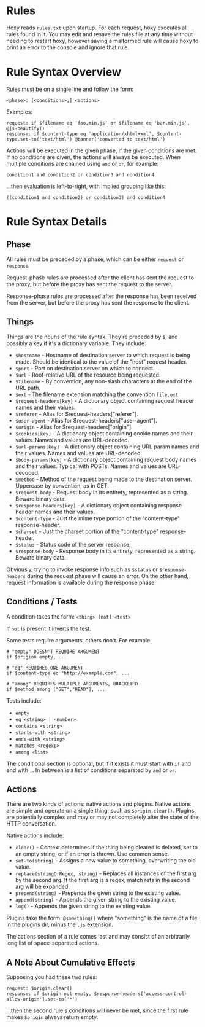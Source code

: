 Rules
=====

Hoxy reads `rules.txt` upon startup. For each request, hoxy executes all rules found in it. You may edit and resave the rules file at any time without needing to restart hoxy, however saving a malformed rule will cause hoxy to print an error to the console and ignore that rule.

Rule Syntax Overview
====================

Rules must be on a single line and follow the form:

    <phase>: [<conditions>,] <actions>

Examples:

    request: if $filename eq 'foo.min.js' or $filename eq 'bar.min.js', @js-beautify()
    response: if $content-type eq 'application/xhtml+xml', $content-type.set-to('text/html') @banner('converted to text/html')

Actions will be executed in the given phase, if the given conditions are met. If no conditions are given, the actions will always be executed. When multiple conditions are chained using `and` or `or`, for example:

    condition1 and condition2 or condition3 and condition4

...then evaluation is left-to-right, with implied grouping like this:

    ((condition1 and condition2) or condition3) and condition4

Rule Syntax Details
===================

Phase
-----

All rules must be preceded by a phase, which can be either `request` or `response`.

Request-phase rules are processed after the client has sent the request to the proxy, but before the proxy has sent the request to the server.

Response-phase rules are processed after the response has been received from the server, but before the proxy has sent the response to the client.

Things
------

Things are the nouns of the rule syntax. They're preceded by `$`, and possibly a key if it's a dictionary variable. They include:

* `$hostname` - Hostname of destination server to which request is being made. Should be identical to the value of the "host" request header.
* `$port` - Port on destination server on which to connect.
* `$url` - Root-relative URL of the resource being requested.
* `$filename` - By convention, any non-slash characters at the end of the URL path.
* `$ext` - The filename extension matching the convention `file.ext`
* `$request-headers[key]` - A dictionary object containing request header names and their values.
* `$referer` - Alias for $request-headers["referer"].
* `$user-agent` - Alias for $request-headers["user-agent"].
* `$origin` - Alias for $request-headers["origin"].
* `$cookies[key]` - A dictionary object containing cookie names and their values. Names and values are URL-decoded.
* `$url-params[key]` - A dictionary object containing URL param names and their values. Names and values are URL-decoded.
* `$body-params[key]` - A dictionary object containing request body names and their values. Typical with POSTs. Names and values are URL-decoded.
* `$method` - Method of the request being made to the destination server. Uppercase by convention, as in GET.
* `$request-body` - Request body in its entirety, represented as a string. Beware binary data.
* `$response-headers[key]` - A dictionary object containing response header names and their values.
* `$content-type` - Just the mime type portion of the "content-type" response-header.
* `$charset` - Just the charset portion of the "content-type" response-header.
* `$status` - Status code of the server response.
* `$response-body` - Response body in its entirety, represented as a string. Beware binary data.

Obviously, trying to invoke response info such as `$status` or `$response-headers` during the request phase will cause an error. On the other hand, request information is available during the response phase.

Conditions / Tests
----------

A condition takes the form: `<thing> [not] <test>`

If `not` is present it inverts the test.

Some tests require arguments, others don't. For example:

    # "empty" DOESN'T REQUIRE ARGUMENT
    if $origion empty, ...

    # "eq" REQUIRES ONE ARGUMENT
    if $content-type eq "http://example.com", ...

    # "among" REQUIRES MULTIPLE ARGUMENTS, BRACKETED
    if $method among ["GET","HEAD"], ...

Tests include:

* `empty`
* `eq <string> | <number>`
* `contains <string>`
* `starts-with <string>`
* `ends-with <string>`
* `matches <regexp>`
* `among <list>`

The conditional section is optional, but if it exists it must start with `if` and end with `,`. In between is a list of conditions separated by `and` or `or`.

Actions
-------

There are two kinds of actions: native actions and plugins. Native actions are simple and operate on a single thing, such as `$origin.clear()`. Plugins are potentially complex and may or may not completely alter the state of the HTTP conversation.

Native actions include:

* `clear()` - Context determines if the thing being cleared is deleted, set to an empty string, or if an error is thrown. Use common sense.
* `set-to(string)` - Assigns a new value to something, overwriting the old value.
* `replace(stringOrRegex, string)` - Replaces all instances of the first arg by the second arg. If the first arg is a regex, match refs in the second arg will be expanded.
* `prepend(string)` - Prepends the given string to the existing value.
* `append(string)` - Appends the given string to the existing value.
* `log()` - Appends the given string to the existing value.

Plugins take the form: `@something()` where "something" is the name of a file in the plugins dir, minus the `.js` extension.

The actions section of a rule comes last and may consist of an arbitrarily long list of space-separated actions.

A Note About Cumulative Effects
-------------------------------

Supposing you had these two rules:

    request: $origin.clear()
    response: if $origin not empty, $response-headers['access-control-allow-origin'].set-to('*')

...then the second rule's conditions will never be met, since the first rule makes `$origin` always return empty.

